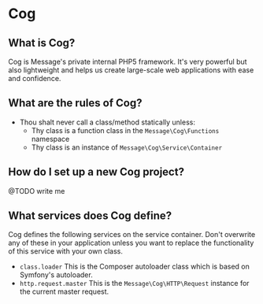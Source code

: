 # Cog

## What is Cog?

Cog is Message's private internal PHP5 framework. It's very powerful but also lightweight and helps us create large-scale web applications with ease and confidence.

## What are the rules of Cog?

* Thou shalt never call a class/method statically unless:
	* Thy class is a function class in the `Message\Cog\Functions` namespace
	* Thy class is an instance of `Message\Cog\Service\Container`

## How do I set up a new Cog project?

@TODO write me

## What services does Cog define?

Cog defines the following services on the service container. Don't overwrite any of these in your application unless you want to replace the functionality of this service with your own class.

* `class.loader` This is the Composer autoloader class which is based on Symfony's autoloader.
* `http.request.master` This is the `Message\Cog\HTTP\Request` instance for the current master request.